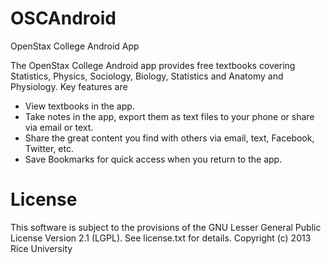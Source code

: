 OSCAndroid
==========

OpenStax College Android App

The OpenStax College Android app provides free textbooks covering Statistics, Physics, Sociology, Biology, Statistics and Anatomy and Physiology. Key features are
- View textbooks in the app.
- Take notes in the app, export them as text files to your phone or share via email or text.
- Share the great content you find with others via email, text, Facebook, Twitter, etc.
- Save Bookmarks for quick access when you return to the app.


License
=======
This software is subject to the provisions of the GNU Lesser General Public License Version 2.1 (LGPL). See license.txt for details. Copyright (c) 2013 Rice University

